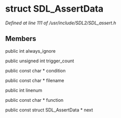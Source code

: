 # struct SDL_AssertData

*Defined at line 111 of /usr/include/SDL2/SDL_assert.h*

## Members

public int always_ignore

public unsigned int trigger_count

public const char * condition

public const char * filename

public int linenum

public const char * function

public const struct SDL_AssertData * next



